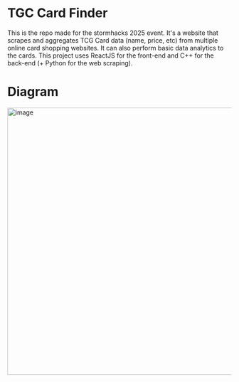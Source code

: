 # TGC Card Finder
This is the repo made for the stormhacks 2025 event. It's a website that scrapes and aggregates TCG Card data (name, price, etc) from multiple online card shopping websites. It can also perform basic data analytics to the cards. This project uses ReactJS for the front-end and C++ for the back-end (+ Python for the web scraping).

# Diagram
<img width="641" height="601" alt="image" src="https://github.com/user-attachments/assets/a46a26e5-a657-42cd-bfe3-6f34d123d8c0" />
